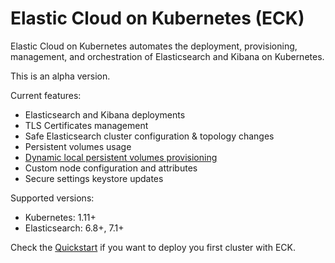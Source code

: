 # Elastic Cloud on Kubernetes (ECK)

Elastic Cloud on Kubernetes automates the deployment, provisioning, management, and orchestration of Elasticsearch and Kibana on Kubernetes.

This is an alpha version.

Current features:

*  Elasticsearch and Kibana deployments
*  TLS Certificates management
*  Safe Elasticsearch cluster configuration & topology changes
*  Persistent volumes usage
*  [Dynamic local persistent volumes provisioning](https://github.com/elastic/cloud-on-k8s/tree/master/local-volume)
*  Custom node configuration and attributes
*  Secure settings keystore updates

Supported versions:

*  Kubernetes: 1.11+
*  Elasticsearch: 6.8+, 7.1+

Check the [Quickstart](https://www.elastic.co/guide/en/k8s/current/quickstart.html) if you want to deploy you first cluster with ECK.
